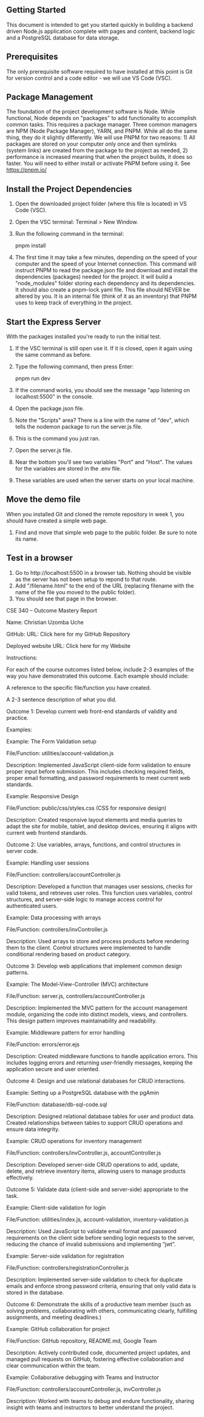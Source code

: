 ## Getting Started

This document is intended to get you started quickly in building a backend driven Node.js application complete with pages and content, backend logic and a PostgreSQL database for data storage.
## Prerequisites

The only prerequisite software required to have installed at this point is Git for version control and a code editor - we will use VS Code (VSC).

## Package Management

The foundation of the project development software is Node. While functional, Node depends on "packages" to add functionality to accomplish common tasks. This requires a package manager. Three common managers are NPM (Node Package Manager), YARN, and PNPM. While all do the same thing, they do it slightly differently. We will use PNPM for two reasons: 1) All packages are stored on your computer only once and then symlinks (system links) are created from the package to the project as needed, 2) performance is increased meaning that when the project builds, it does so faster.
You will need to either install or activate PNPM before using it. See https://pnpm.io/

## Install the Project Dependencies

1. Open the downloaded project folder (where this file is located) in VS Code (VSC).
2. Open the VSC terminal: Terminal > New Window.
3. Run the following command in the terminal:

    pnpm install

4. The first time it may take a few minutes, depending on the speed of your computer and the speed of your Internet connection. This command will instruct PNPM to read the package.json file and download and install the dependencies (packages) needed for the project. It will build a "node_modules" folder storing each dependency and its dependencies. It should also create a pnpm-lock.yaml file. This file should NEVER be altered by you. It is an internal file (think of it as an inventory) that PNPM uses to keep track of everything in the project.

## Start the Express Server

With the packages installed you're ready to run the initial test.
1. If the VSC terminal is still open use it. If it is closed, open it again using the same command as before.
2. Type the following command, then press Enter:

    pnpm run dev

3. If the command works, you should see the message "app listening on localhost:5500" in the console.
4. Open the package.json file.
5. Note the "Scripts" area? There is a line with the name of "dev", which tells the nodemon package to run the server.js file.
6. This is the command you just ran.
7. Open the server.js file.
8. Near the bottom you'll see two variables "Port" and "Host". The values for the variables are stored in the .env file.
9. These variables are used when the server starts on your local machine.

## Move the demo file

When you installed Git and cloned the remote repository in week 1, you should have created a simple web page.
1. Find and move that simple web page to the public folder. Be sure to note its name.
## Test in a browser

1. Go to http://localhost:5500 in a browser tab. Nothing should be visible as the server has not been setup to repond to that route.
2. Add "/filename.html" to the end of the URL (replacing filename with the name of the file you moved to the public folder).
3. You should see that page in the browser.



CSE 340 – Outcome Mastery Report 

 

Name: Christian Uzomba Uche 

GitHub: URL: Click here for my GitHub Repository 

Deployed website URL: Click here for my Website  

 

Instructions: 

For each of the course outcomes listed below, include 2-3 examples of the way you have demonstrated this outcome. Each example should include: 

A reference to the specific file/function you have created. 

A 2-3 sentence description of what you did. 

 

Outcome 1: Develop current web front-end standards of validity and practice. 

Examples: 

Example: The Form Validation setup 

File/Function: utilities/account-validation.js  

Description: Implemented JavaScript client-side form validation to ensure proper input before submission. This includes checking required fields, proper email formatting, and password requirements to meet current web standards. 

Example: Responsive Design 

File/Function: public/css/styles.css (CSS for responsive design) 

Description: Created responsive layout elements and media queries to adapt the site for mobile, tablet, and desktop devices, ensuring it aligns with current web frontend standards. 

 

Outcome 2: Use variables, arrays, functions, and control structures in server code. 

Example: Handling user sessions 

File/Function:  controllers/accountController.js 

Description: Developed a function that manages user sessions, checks for valid tokens, and retrieves user roles. This function uses variables, control structures, and server-side logic to manage access control for authenticated users. 

Example: Data processing with arrays 

File/Function: controllers/invController.js 

Description: Used arrays to store and process products before rendering them to the client. Control structures were implemented to handle conditional rendering based on product category. 

 

Outcome 3: Develop web applications that implement common design patterns. 

Example: The Model-View-Controller (MVC) architecture 

File/Function: server.js, controllers/accountController.js 

Description: Implemented the MVC pattern for the account management module, organizing the code into distinct models, views, and controllers. This design pattern improves maintainability and readability. 

Example: Middleware pattern for error handling 

File/Function: errors/error.ejs 

Description: Created middleware functions to handle application errors. This includes logging errors and returning user-friendly messages, keeping the application secure and user oriented. 

 

Outcome 4: Design and use relational databases for CRUD interactions. 

Example: Setting up a PostgreSQL database with the pgAmin 

File/Function: database/db-sql-code.sql 

Description: Designed relational database tables for user and product data. Created relationships between tables to support CRUD operations and ensure data integrity. 

Example: CRUD operations for inventory management 

File/Function: controllers/invController.js, accountController.js 

Description: Developed server-side CRUD operations to add, update, delete, and retrieve inventory items, allowing users to manage products effectively. 

Outcome 5: Validate data (client-side and server-side) appropriate to the task. 

Example: Client-side validation for login 

File/Function: utilities/index.js, account-validation, inventory-validation.js 

Description: Used JavaScript to validate email format and password requirements on the client side before sending login requests to the server, reducing the chance of invalid submissions and implementing “jwt”. 

Example: Server-side validation for registration 

File/Function: controllers/registrationController.js 

Description: Implemented server-side validation to check for duplicate emails and enforce strong password criteria, ensuring that only valid data is stored in the database. 

 

Outcome 6: Demonstrate the skills of a productive team member (such as solving problems, collaborating with others, communicating clearly, fulfilling assignments, and meeting deadlines.) 

Example: GitHub collaboration for project 

File/Function:  GitHub repository, README.md, Google Team 

Description: Actively contributed code, documented project updates, and managed pull requests on GitHub, fostering effective collaboration and clear communication within the team. 

Example: Collaborative debugging with Teams and Instructor 

File/Function: controllers/accountController.js, invController.js 

Description: Worked with teams to debug and endure functionality, sharing insight with teams and instructors to better understand the project. 

 